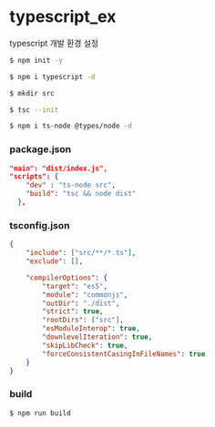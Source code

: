 # typescript_ex

typescript 개발 환경 설정

```bash
$ npm init -y
```

```bash
$ npm i typescript -d
```

```bash
$ mkdir src
```

```bash
$ tsc --init
```

```bash
$ npm i ts-node @types/node -d 
```

### package.json
```json
"main": "dist/index.js",
"scripts": {
    "dev" : "ts-node src",
    "build": "tsc && node dist"
  },
```

### tsconfig.json
``` json
{
    "include": ["src/**/*.ts"],
    "exclude": [],

    "compilerOptions": {
        "target": "es5",
        "module": "commonjs",
        "outDir": "./dist",
        "strict": true,
        "rootDirs": ["src"],
        "esModuleInterop": true,
        "downlevelIteration": true,
        "skipLibCheck": true,
        "forceConsistentCasingInFileNames": true
    }
}
```

### build
``` bash
$ npm run build
```